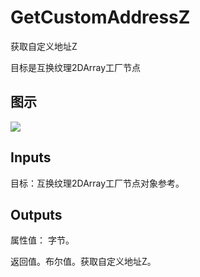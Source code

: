 # GetCustomAddressZ

获取自定义地址Z

目标是互换纹理2DArray工厂节点

## 图示

![]($-20221218-19340835.png)

## Inputs

目标：互换纹理2DArray工厂节点对象参考。  

## Outputs

属性值： 字节。

返回值。布尔值。获取自定义地址Z。
